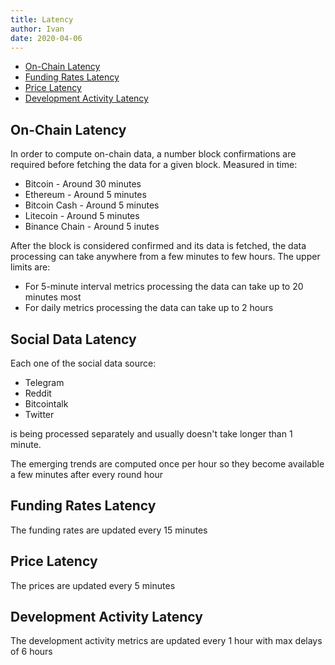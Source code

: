 ```yaml
---
title: Latency
author: Ivan
date: 2020-04-06
---
```


- [On-Chain Latency](#on-chain-latency)
- [Funding Rates Latency](#funding-rates-latency)
- [Price Latency](#price-latency)
- [Development Activity Latency](#development-activity-latency)

## On-Chain Latency

In order to compute on-chain data, a number block confirmations are required
before fetching the data for a given block. Measured in time:

- Bitcoin - Around 30 minutes
- Ethereum - Around 5 minutes
- Bitcoin Cash - Around 5 minutes
- Litecoin - Around 5 minutes
- Binance Chain - Around 5 inutes

After the block is considered confirmed and its data is fetched, the data
processing can take anywhere from a few minutes to few hours. The upper limits
are:

- For 5-minute interval metrics processing the data can take up to 20 minutes
  most
- For daily metrics processing the data can take up to 2 hours

## Social Data Latency

Each one of the social data source:

- Telegram
- Reddit
- Bitcointalk
- Twitter

is being processed separately and usually doesn't take longer than 1 minute.

The emerging trends are computed once per hour so they become available a few
minutes after every round hour

## Funding Rates Latency

The funding rates are updated every 15 minutes

## Price Latency

The prices are updated every 5 minutes

## Development Activity Latency

The development activity metrics are updated every 1 hour with max delays of 6
hours
